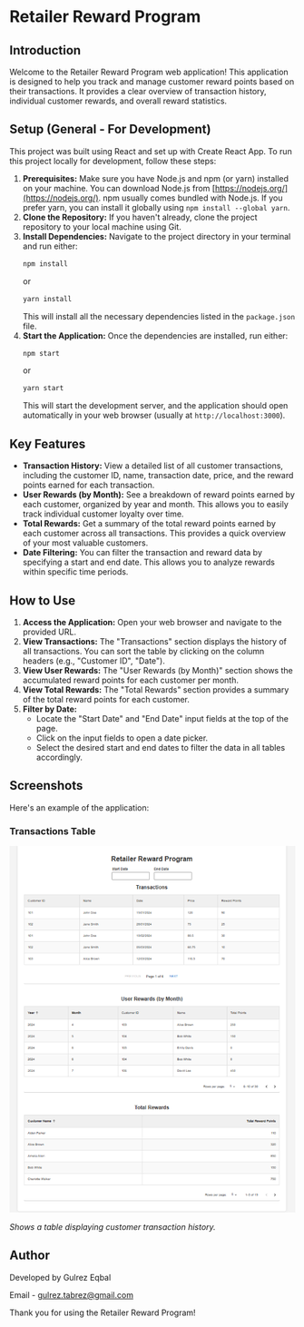 # Retailer Reward Program

## Introduction

Welcome to the Retailer Reward Program web application! This application is designed to help you track and manage customer reward points based on their transactions. It provides a clear overview of transaction history, individual customer rewards, and overall reward statistics.



## Setup (General - For Development)

This project was built using React and set up with Create React App. To run this project locally for development, follow these steps:

1.  **Prerequisites:** Make sure you have Node.js and npm (or yarn) installed on your machine. You can download Node.js from [https://nodejs.org/](https://nodejs.org/). npm usually comes bundled with Node.js. If you prefer yarn, you can install it globally using `npm install --global yarn`.
2.  **Clone the Repository:** If you haven't already, clone the project repository to your local machine using Git.
3.  **Install Dependencies:** Navigate to the project directory in your terminal and run either:
    ```bash
    npm install
    ```
    or
    ```bash
    yarn install
    ```
    This will install all the necessary dependencies listed in the `package.json` file.
4.  **Start the Application:** Once the dependencies are installed, run either:
    ```bash
    npm start
    ```
    or
    ```bash
    yarn start
    ```
    This will start the development server, and the application should open automatically in your web browser (usually at `http://localhost:3000`).

## Key Features

* **Transaction History:** View a detailed list of all customer transactions, including the customer ID, name, transaction date, price, and the reward points earned for each transaction.
* **User Rewards (by Month):** See a breakdown of reward points earned by each customer, organized by year and month. This allows you to easily track individual customer loyalty over time.
* **Total Rewards:** Get a summary of the total reward points earned by each customer across all transactions. This provides a quick overview of your most valuable customers.
* **Date Filtering:** You can filter the transaction and reward data by specifying a start and end date. This allows you to analyze rewards within specific time periods.

## How to Use

1.  **Access the Application:** Open your web browser and navigate to the provided URL.
2.  **View Transactions:** The "Transactions" section displays the history of all transactions. You can sort the table by clicking on the column headers (e.g., "Customer ID", "Date").
3.  **View User Rewards:** The "User Rewards (by Month)" section shows the accumulated reward points for each customer per month.
4.  **View Total Rewards:** The "Total Rewards" section provides a summary of the total reward points for each customer.
5.  **Filter by Date:**
    * Locate the "Start Date" and "End Date" input fields at the top of the page.
    * Click on the input fields to open a date picker.
    * Select the desired start and end dates to filter the data in all tables accordingly.

## Screenshots

Here's an example of the application:

### Transactions Table
![Screenshot of the Transactions Table](https://github.com/GULREZEQBAL/Retail-Rewards-App/blob/master/Screenshot%202025-04-14%20192823.png)

*Shows a table displaying customer transaction history.*

## Author

Developed by Gulrez Eqbal

Email - gulrez.tabrez@gmail.com





Thank you for using the Retailer Reward Program!
